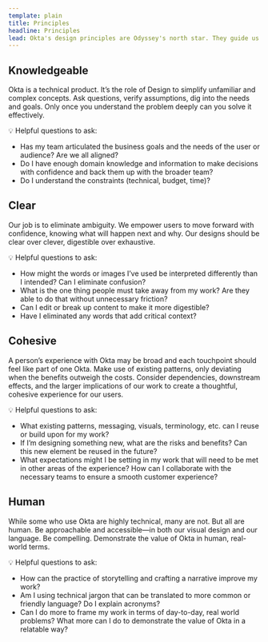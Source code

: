 ```yaml
---
template: plain
title: Principles 
headline: Principles 
lead: Okta's design principles are Odyssey's north star. They guide us in making critical decisions as a team.
---
```


<Description>

## Knowledgeable

Okta is a technical product. It’s the role of Design to simplify unfamiliar and complex concepts. Ask questions, verify assumptions, dig into the needs and goals. Only once you understand the problem deeply can you solve it effectively.

💡 Helpful questions to ask:

- Has my team articulated the business goals and the needs of the user or audience? Are we all aligned?
- Do I have enough domain knowledge and information to make decisions with confidence and back them up with the broader team?
- Do I understand the constraints (technical, budget, time)?


</Description>

<Description>

## Clear

Our job is to eliminate ambiguity. We empower users to move forward with confidence, knowing what will happen next and why. Our designs should be clear over clever, digestible over exhaustive.

💡 Helpful questions to ask:

- How might the words or images I’ve used be interpreted differently than I intended? Can I eliminate confusion?
- What is the one thing people must take away from my work? Are they able to do that without unnecessary friction?
- Can I edit or break up content to make it more digestible?
- Have I eliminated any words that add critical context?

</Description>

<Description>

## Cohesive

A person’s experience with Okta may be broad and each touchpoint should feel like part of one Okta. Make use of existing patterns, only deviating when the benefits outweigh the costs. Consider dependencies, downstream effects, and the larger implications of our work to create a thoughtful, cohesive experience for our users.

💡 Helpful questions to ask:

- What existing patterns, messaging, visuals, terminology, etc. can I reuse or build upon for my work?
- If I’m designing something new, what are the risks and benefits? Can this new element be reused in the future?
- What expectations might I be setting in my work that will need to be met in other areas of the experience? How can I collaborate with the necessary teams to ensure a smooth customer experience?

</Description>

<Description>

## Human

While some who use Okta are highly technical, many are not. But all are human. Be approachable and accessible—in both our visual design and our language. Be compelling. Demonstrate the value of Okta in human, real-world terms.

💡 Helpful questions to ask:

- How can the practice of storytelling and crafting a narrative improve my work?
- Am I using technical jargon that can be translated to more common or friendly language? Do I explain acronyms?
- Can I do more to frame my work in terms of day-to-day, real world problems? What more can I do to demonstrate the value of Okta in a relatable way?

</Description>
